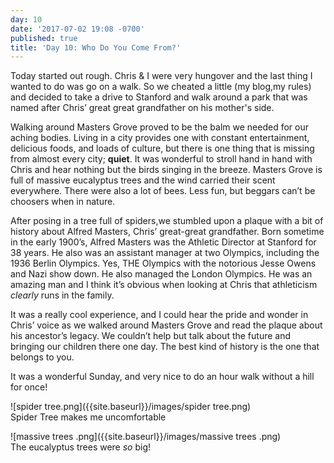 ```yaml
---
day: 10
date: '2017-07-02 19:08 -0700'
published: true
title: 'Day 10: Who Do You Come From?'
---
```

Today started out rough. Chris & I were very hungover and the last thing I wanted to do was go on a walk. So we cheated a little (my blog,my rules) and decided to take a drive to Stanford and walk around a park that was named after Chris’ great great grandfather on his mother's side. 

Walking around Masters Grove proved to be the balm we needed for our aching bodies. Living in a city provides one with constant entertainment, delicious foods, and loads of culture, but there is one thing that is missing from almost every city; **quiet**. It was wonderful to stroll hand in hand with Chris and hear nothing but the birds singing in the breeze. Masters Grove is full of massive eucalyptus trees and the wind carried their scent everywhere. There were also a lot of bees. Less fun, but beggars can’t be choosers when in nature. 

After posing in a tree full of spiders,we stumbled upon a plaque with a bit of history about Alfred Masters, Chris’ great-great grandfather. Born sometime in the early 1900’s, Alfred Masters was the Athletic Director at Stanford for 38 years. He also was an assistant manager at two Olympics, including the 1936 Berlin Olympics. Yes, THE Olympics with the notorious Jesse Owens and Nazi show down. He also managed the London Olympics. He was an amazing man and I think it’s obvious when looking at Chris that athleticism _clearly_ runs in the family.

It was a really cool experience, and I could hear the pride and wonder in Chris’ voice as we walked around Masters Grove and read the plaque about his ancestor’s legacy. We couldn’t help but talk about the future and bringing our children there one day.  The best kind of history is the one that belongs to you. 

It was a wonderful Sunday, and very nice to do an hour walk without a hill for once!


![spider tree.png]({{site.baseurl}}/images/spider tree.png)      
Spider Tree makes me uncomfortable   

![massive trees .png]({{site.baseurl}}/images/massive trees .png)         
The eucalyptus trees were _so_ big!  


